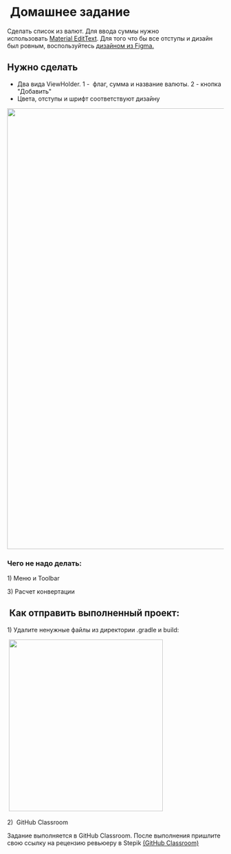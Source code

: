 <h1> Домашнее задание</h1>

<p>Сделать список из валют. Для ввода суммы нужно использовать <a href="https://material.io/components/text-fields/android#using-text-fields" rel="noopener noreferrer nofollow">Material EditText</a>. Для того что бы все отступы и дизайн был ровным, воспользуйтесь <a href="https://www.figma.com/file/wUMKwvYvomG7L3OTuerHhf/?node-id=3693%3A292" rel="noopener noreferrer nofollow">дизайном из Figma.</a> </p>

<h2>Нужно сделать</h2>

<ul>
	<li>Два вида ViewHolder. 1 -  флаг, сумма и название валюты. 2 - кнопка "Добавить" </li>
	<li>Цвета, отступы и шрифт соответствуют дизайну</li>
</ul>

<p><img alt="" height="1024" name="Снимок экрана 2022-03-17 в 17.37.42.png" src="https://ucarecdn.com/b9f6b5a2-d042-4e39-b3ff-e596fa39bba3/" width="520"></p>

<h3>Чего не надо делать: </h3>

<p>1) Меню и Toolbar</p>

<p>3) Расчет конвертации</p>

<h2> Как отправить выполненный проект:</h2>

<p>1) Удалите ненужные файлы из директории .gradle и build:</p>

<p> <img alt="" height="399" name="Снимок экрана 2022-03-17 в 17.19.19.png" src="https://ucarecdn.com/0499e2b3-4102-4f7a-8a53-6774a145947d/" width="358"></p>

<p>2)  GitHub Classroom</p>

<p>Задание выполняется в GitHub Classroom. После выполнения пришлите свою ссылку на рецензию ревьюеру в Stepik <a href="https://classroom.github.com/a/gress2Ev" rel="noopener noreferrer nofollow">(GitHub Classroom)</a></p>